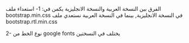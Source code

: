 الفرق بين النسخة العربية والنسخة الانجليزية يكمن في:
1- استعداء ملف bootstrap.min.css في النسخة الانجليزية, بينما في النسخة العربية نستعدي ملف bootstrap.rtl.min.css

2- نوع الخط من google fonts يختلف في النسختين
